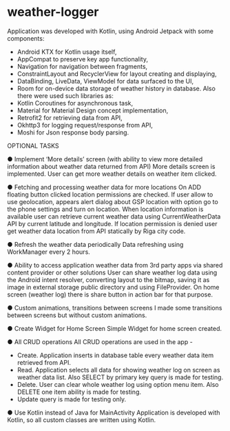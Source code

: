 # weather-logger

Application was developed with Kotlin, using Android Jetpack with some components:
- Android KTX for Kotlin usage itself,
- AppCompat to preserve key app functionality,
- Navigation for navigation between fragments,
- ConstraintLayout and RecyclerView for layout creating and displaying,
- DataBinding, LiveData, ViewModel for data surfaced to the UI,
- Room for on-device data storage of weather history in database.
Also there were used such libraries as:
- Kotlin Coroutines for asynchronous task,
- Material for Material Design concept implementation,
- Retrofit2 for retrieving data from API,
- Okhttp3 for logging request/response from API,
- Moshi for Json response body parsing.

OPTIONAL TASKS

● Implement ‘More details’ screen (with ability to view more detailed information
about weather data returned from API)
More details screen is implemented. User can get more weather details on weather item clicked.

● Fetching and processing weather data for more locations
On ADD floating button clicked location permissions are checked. If user allow to use geolocation, appears alert dialog about GSP location with option go to the phone settings and turn on location. When location information is available user can retrieve current weather data using CurrentWeatherData API by current latitude and longitude. If location permission is denied user get weather data location from API statically by Riga city code.

● Refresh the weather data periodically
Data refreshing using WorkManager every 2 hours.

● Ability to access application weather data from 3rd party apps via shared content
provider or other solutions
User can share weather log data using the Android intent resolver, converting layout to the bitmap, saving it as image in external storage public directory and using FileProvider. On home screen (weather log) there is share button in action bar for that purpose.

● Custom animations, transitions between screens
I made some transitions between screens but without custom animations.

● Create Widget for Home Screen
Simple Widget for home screen created.

● All CRUD operations
All CRUD operations are used in the app -
- Create. Application inserts in database table every weather data item retrieved from API.
- Read.	Application selects all data for showing weather log on screen as weather data list. Also SELECT by primary key query is made for testing.
- Delete. User can clear whole weather log using option menu item. Also DELETE one item ability is made for testing.
- Update query is made for testing only.

● Use Kotlin instead of Java for MainActivity
Application is developed with Kotlin, so all custom classes are written using Kotlin.
